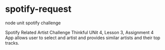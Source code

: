 # spotify-request
node unit spotify challenge

Spotify Related Artist Challenge
Thinkful UNit 4, Lesson 3, Assignment 4
App allows user to select and artist and provides similar artists and their top tracks.
